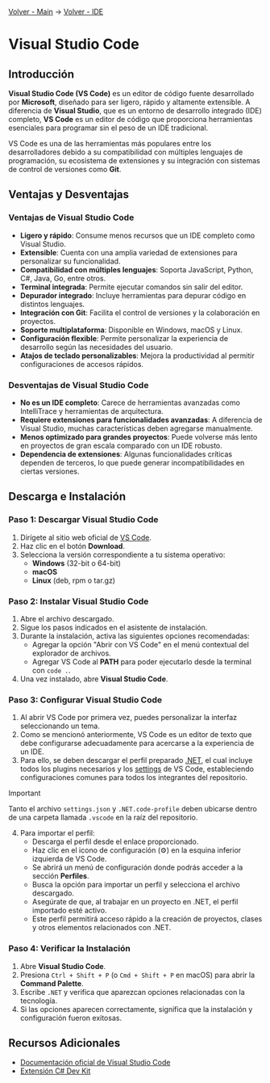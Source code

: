 [Volver - Main](https://github.com/IngSoft-DA2/DA2-Tecnologia/tree/main#preparaci%C3%B3n-del-ambiente-local) -> [Volver - IDE](https://github.com/IngSoft-DA2/DA2-Tecnologia/blob/main/ide.md#instalaci%C3%B3n-ide)

# Visual Studio Code

## Introducción

**Visual Studio Code (VS Code)** es un editor de código fuente desarrollado por **Microsoft**, diseñado para ser ligero, rápido y altamente extensible. A diferencia de **Visual Studio**, que es un entorno de desarrollo integrado (IDE) completo, **VS Code** es un editor de código que proporciona herramientas esenciales para programar sin el peso de un IDE tradicional.

VS Code es una de las herramientas más populares entre los desarrolladores debido a su compatibilidad con múltiples lenguajes de programación, su ecosistema de extensiones y su integración con sistemas de control de versiones como **Git**.

## Ventajas y Desventajas

### Ventajas de Visual Studio Code

- **Ligero y rápido**: Consume menos recursos que un IDE completo como Visual Studio.
- **Extensible**: Cuenta con una amplia variedad de extensiones para personalizar su funcionalidad.
- **Compatibilidad con múltiples lenguajes**: Soporta JavaScript, Python, C#, Java, Go, entre otros.
- **Terminal integrada**: Permite ejecutar comandos sin salir del editor.
- **Depurador integrado**: Incluye herramientas para depurar código en distintos lenguajes.
- **Integración con Git**: Facilita el control de versiones y la colaboración en proyectos.
- **Soporte multiplataforma**: Disponible en Windows, macOS y Linux.
- **Configuración flexible**: Permite personalizar la experiencia de desarrollo según las necesidades del usuario.
- **Atajos de teclado personalizables**: Mejora la productividad al permitir configuraciones de accesos rápidos.

### Desventajas de Visual Studio Code

- **No es un IDE completo**: Carece de herramientas avanzadas como IntelliTrace y herramientas de arquitectura.
- **Requiere extensiones para funcionalidades avanzadas**: A diferencia de Visual Studio, muchas características deben agregarse manualmente.
- **Menos optimizado para grandes proyectos**: Puede volverse más lento en proyectos de gran escala comparado con un IDE robusto.
- **Dependencia de extensiones**: Algunas funcionalidades críticas dependen de terceros, lo que puede generar incompatibilidades en ciertas versiones.

## Descarga e Instalación

### Paso 1: Descargar Visual Studio Code

1. Dirígete al sitio web oficial de [VS Code](https://code.visualstudio.com/).
2. Haz clic en el botón **Download**.
3. Selecciona la versión correspondiente a tu sistema operativo:
   - **Windows** (32-bit o 64-bit)
   - **macOS**
   - **Linux** (deb, rpm o tar.gz)

### Paso 2: Instalar Visual Studio Code

1. Abre el archivo descargado.
2. Sigue los pasos indicados en el asistente de instalación.
3. Durante la instalación, activa las siguientes opciones recomendadas:
   - Agregar la opción "Abrir con VS Code" en el menú contextual del explorador de archivos.
   - Agregar VS Code al **PATH** para poder ejecutarlo desde la terminal con `code .`.
4. Una vez instalado, abre **Visual Studio Code**.

### Paso 3: Configurar Visual Studio Code

1. Al abrir VS Code por primera vez, puedes personalizar la interfaz seleccionando un tema.
2. Como se mencionó anteriormente, VS Code es un editor de texto que debe configurarse adecuadamente para acercarse a la experiencia de un IDE.
3. Para ello, se deben descargar el perfil preparado [.NET](https://github.com/IngSoft-DA2/DA2-Tecnologia/blob/main/.NET.code-profile), el cual incluye todos los plugins necesarios y los [settings](https://github.com/IngSoft-DA2/DA2-Tecnologia/blob/main/settings.json) de VS Code, estableciendo configuraciones comunes para todos los integrantes del repositorio. 

> [!IMPORTANT]
> Tanto el archivo `settings.json` y `.NET.code-profile` deben ubicarse dentro de una carpeta llamada `.vscode` en la raíz del repositorio.

4. Para importar el perfil:
   - Descarga el perfil desde el enlace proporcionado.
   - Haz clic en el icono de configuración (⚙️) en la esquina inferior izquierda de VS Code.
   - Se abrirá un menú de configuración donde podrás acceder a la sección **Perfiles**.
   - Busca la opción para importar un perfil y selecciona el archivo descargado.
   - Asegúrate de que, al trabajar en un proyecto en .NET, el perfil importado esté activo.
   - Este perfil permitirá acceso rápido a la creación de proyectos, clases y otros elementos relacionados con .NET.

### Paso 4: Verificar la Instalación

1. Abre **Visual Studio Code**.
2. Presiona `Ctrl + Shift + P` (o `Cmd + Shift + P` en macOS) para abrir la **Command Palette**.
3. Escribe `.NET` y verifica que aparezcan opciones relacionadas con la tecnología.
4. Si las opciones aparecen correctamente, significa que la instalación y configuración fueron exitosas.

## Recursos Adicionales

- [Documentación oficial de Visual Studio Code](https://code.visualstudio.com/docs)
- [Extensión C# Dev Kit](https://marketplace.visualstudio.com/items?itemName=ms-dotnettools.csdevkit)
